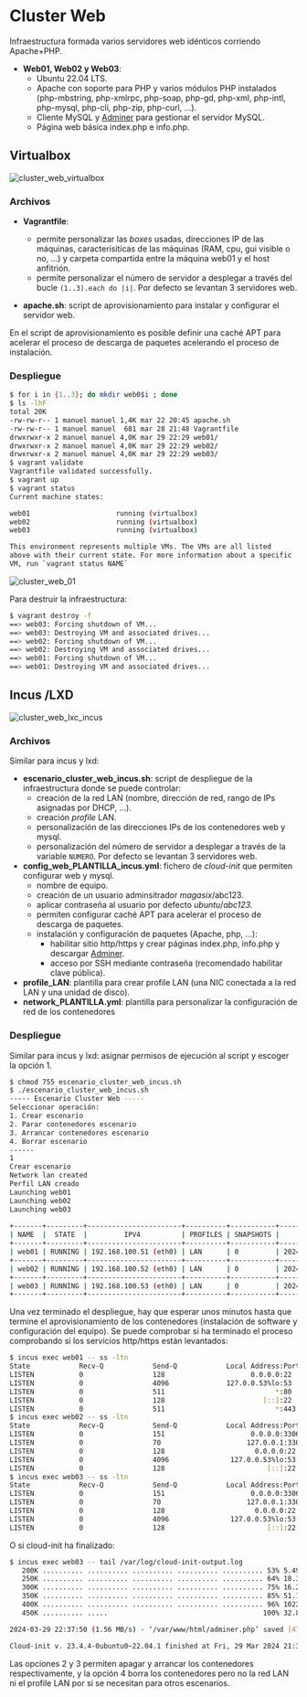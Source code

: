 # Cluster Web

Infraestructura formada varios servidores web idénticos corriendo Apache+PHP.

- **Web01, Web02 y Web03**:
  - Ubuntu 22.04 LTS.
  - Apache con soporte para PHP y varios módulos PHP instalados (php-mbstring, php-xmlrpc, php-soap, php-gd, php-xml, php-intl, php-mysql, php-cli, php-zip, php-curl, ...).
  - Cliente MySQL y [Adminer](https://www.adminer.org/) para gestionar el servidor MySQL.
  - Página web básica index.php e info.php.

## Virtualbox

![cluster_web_virtualbox](imagenes/cluster_web_virtualbox.svg)

### Archivos

- **Vagrantfile**:
  - permite personalizar las *boxes* usadas, direcciones IP de las máquinas, caracterísiticas de las máquinas (RAM, cpu, gui visible o no, ...) y carpeta compartida entre la máquina web01 y el host anfitrión.
  - permite personalizar el número de servidor a desplegar a través del bucle `(1..3).each do |i|`. Por defecto se levantan 3 servidores web.

- **apache.sh**: script de aprovisionamiento para instalar y configurar el servidor web.

En el script de aprovisionamiento es posible definir una caché APT para acelerar el proceso de descarga de paquetes acelerando el proceso de instalación.

### Despliegue

```bash
$ for i in {1..3}; do mkdir web0$i ; done
$ ls -lhF
total 20K
-rw-rw-r-- 1 manuel manuel 1,4K mar 22 20:45 apache.sh
-rw-rw-r-- 1 manuel manuel  681 mar 28 21:48 Vagrantfile
drwxrwxr-x 2 manuel manuel 4,0K mar 29 22:29 web01/
drwxrwxr-x 2 manuel manuel 4,0K mar 29 22:29 web02/
drwxrwxr-x 2 manuel manuel 4,0K mar 29 22:29 web03/
$ vagrant validate
Vagrantfile validated successfully.
$ vagrant up
$ vagrant status
Current machine states:

web01                     running (virtualbox)
web02                     running (virtualbox)
web03                     running (virtualbox)

This environment represents multiple VMs. The VMs are all listed
above with their current state. For more information about a specific
VM, run `vagrant status NAME`
```
![cluster_web_01](imagenes/cluster_web_01.png)

Para destruir la infraestructura:

```bash
$ vagrant destroy -f
==> web03: Forcing shutdown of VM...
==> web03: Destroying VM and associated drives...
==> web02: Forcing shutdown of VM...
==> web02: Destroying VM and associated drives...
==> web01: Forcing shutdown of VM...
==> web01: Destroying VM and associated drives...
```

## Incus /LXD

![cluster_web_lxc_incus](imagenes/cluster_web_lxc_incus.svg)

### Archivos

Similar para incus y lxd:

- **escenario_cluster_web_incus.sh**: script de despliegue de la infraestructura donde se puede controlar:
  - creación de la red LAN (nombre, dirección de red, rango de IPs asignadas por DHCP, ...).
  - creación *profile* LAN.
  - personalización de las direcciones IPs de los contenedores web y mysql.
  - personalización del número de servidor a desplegar a través de la variable `NUMERO`. Por defecto se levantan 3 servidores web.
- **config_web_PLANTILLA_incus.yml**: fichero de *cloud-init* que permiten configurar web y mysql.
  - nombre de equipo.
  - creación de un usuario adminsitrador *magasix*/abc123.
  - aplicar contraseña al usuario por defecto *ubuntu*/*abc123.*
  - permiten configurar caché APT para acelerar el proceso de descarga de paquetes.
  - instalación y configuración de paquetes (Apache, php, ...):
    - habilitar sitio http/https y crear páginas index.php, info.php y descargar [Adminer](https://www.adminer.org/).
    - acceso por SSH mediante contraseña (recomendado habilitar clave pública).
- **profile_LAN**: plantilla para crear profile LAN (una NIC conectada a la red LAN y una unidad de disco).
- **network_PLANTILLA.yml**: plantilla para personalizar la configuración de red de los contenedores

### Despliegue

Similar para incus y lxd: asignar permisos de ejecución al script y escoger la opción 1. 

```bash
$ chmod 755 escenario_cluster_web_incus.sh
$ ./escenario_cluster_web_incus.sh
----- Escenario Cluster Web -----
Seleccionar operación:
1. Crear escenario
2. Parar contenedores escenario
3. Arrancar contenedores escenario
4. Borrar escenario
------
1
Crear escenario
Network lan created
Perfil LAN creado
Launching web01
Launching web02
Launching web03
 
+-------+---------+-----------------------+----------+-----------+----------------------+--------------+
| NAME  |  STATE  |         IPV4          | PROFILES | SNAPSHOTS |     LAST USED AT     | MEMORY USAGE |
+-------+---------+-----------------------+----------+-----------+----------------------+--------------+
| web01 | RUNNING | 192.168.100.51 (eth0) | LAN      | 0         | 2024/03/29 22:36 CET | 38.25MiB     |
+-------+---------+-----------------------+----------+-----------+----------------------+--------------+
| web02 | RUNNING | 192.168.100.52 (eth0) | LAN      | 0         | 2024/03/29 22:36 CET | 38.32MiB     |
+-------+---------+-----------------------+----------+-----------+----------------------+--------------+
| web03 | RUNNING | 192.168.100.53 (eth0) | LAN      | 0         | 2024/03/29 22:36 CET | 38.32MiB     |
+-------+---------+-----------------------+----------+-----------+----------------------+--------------+
```

Una vez terminado el despliegue, hay que esperar unos minutos hasta que termine el aprovisionamiento de los contenedores (instalación de software y configuración del equipo). Se puede comprobar si ha terminado el proceso comprobando si los servicios http/https están levantados:

```bash
$ incus exec web01 -- ss -ltn
State            Recv-Q            Send-Q            Local Address:Port            Peer Address:Port            Process
LISTEN           0                 128                     0.0.0.0:22                   0.0.0.0:*
LISTEN           0                 4096              127.0.0.53%lo:53                   0.0.0.0:*
LISTEN           0                 511                           *:80                         *:*                       
LISTEN           0                 128                        [::]:22                      [::]:*
LISTEN           0                 511                           *:443                        *:*                       
$ incus exec web02 -- ss -ltn
State            Recv-Q            Send-Q            Local Address:Port            Peer Address:Port            Process
LISTEN           0                 151                     0.0.0.0:3306                 0.0.0.0:*
LISTEN           0                 70                     127.0.0.1:33060               0.0.0.0:*
LISTEN           0                 128                      0.0.0.0:22                  0.0.0.0:*
LISTEN           0                 4096               127.0.0.53%lo:53                  0.0.0.0:*
LISTEN           0                 128                         [::]:22                     [::]:* 
$ incus exec web03 -- ss -ltn
State            Recv-Q            Send-Q            Local Address:Port            Peer Address:Port            Process
LISTEN           0                 151                     0.0.0.0:3306                 0.0.0.0:*
LISTEN           0                 70                     127.0.0.1:33060               0.0.0.0:*
LISTEN           0                 128                      0.0.0.0:22                  0.0.0.0:*
LISTEN           0                 4096               127.0.0.53%lo:53                  0.0.0.0:*
LISTEN           0                 128                         [::]:22                     [::]:* 
```

O si cloud-init ha finalizado:

```bash
$ incus exec web03 -- tail /var/log/cloud-init-output.log
   200K .......... .......... .......... .......... .......... 53% 5.49M 0s
   250K .......... .......... .......... .......... .......... 64% 18.3M 0s
   300K .......... .......... .......... .......... .......... 75% 16.2M 0s
   350K .......... .......... .......... .......... .......... 85% 51.1M 0s
   400K .......... .......... .......... .......... .......... 96% 1022K 0s
   450K .......... .....                                      100% 32.8M=0.3s

2024-03-29 22:37:50 (1.56 MB/s) - ‘/var/www/html/adminer.php’ saved [476603/476603]

Cloud-init v. 23.4.4-0ubuntu0~22.04.1 finished at Fri, 29 Mar 2024 21:37:51 +0000. Datasource DataSourceNoCloud [seed=/var/lib/cloud/seed/nocloud-net][dsmode=net].  Up 67.30 second
```

Las opciones 2 y 3 permiten apagar y arrancar los contenedores respectivamente, y la opción 4 borra los contenedores pero no la red LAN ni el profile LAN por si se necesitan para otros escenarios.
